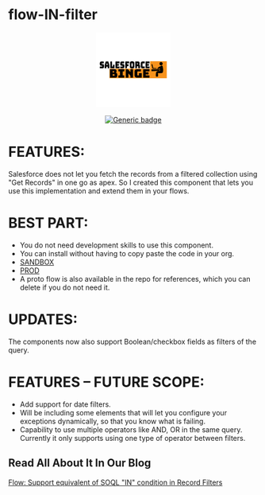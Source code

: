 # flow-IN-filter

<div align="center">
	<img src="assets/images/medium.png" width="150">

[![Generic badge](https://img.shields.io/badge/version-1.0.0.0-blue.svg)](https://shields.io/)
</div>


# FEATURES:
Salesforce does not let you fetch the records from a filtered collection using "Get Records" in one go as apex.
So I created this component that lets you use this implementation and extend them in your flows.

# BEST PART:
- You do not need development skills to use this component.
- You can install without having to copy paste the code in your org.
- [SANDBOX](https://test.salesforce.com/packaging/installPackage.apexp?p0=04t5g000000hH6YAAU) 
- [PROD](https://login.salesforce.com/packaging/installPackage.apexp?p0=04t5g000000hH6YAAU) 
- A proto flow is also available in the repo for references, which you can delete if you do not need it.

# UPDATES:
The components now also support Boolean/checkbox fields as filters of the query.

# FEATURES – FUTURE SCOPE:
- Add support for date filters.
- Will be including some elements that will let you configure your exceptions dynamically, so that you know what is failing.
- Capability to use multiple operators like AND, OR in the same query. Currently it only supports using one type of operator between filters.

## Read All About It In Our Blog

[Flow: Support equivalent of SOQL "IN" condition in Record Filters](https://salesforcebinge.com/2021/02/08/flow-support-equivalent-of-soql-in-condition-in-record-filters/)